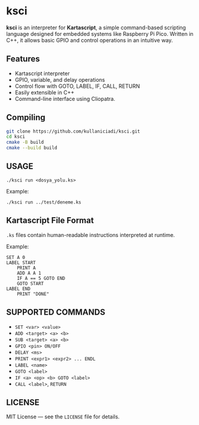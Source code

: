 # ksci

**ksci** is an interpreter for **Kartascript**, a simple command-based scripting language designed for embedded systems like Raspberry Pi Pico. Written in C++, it allows basic GPIO and control operations in an intuitive way.

## Features

- Kartascript interpreter
- GPIO, variable, and delay operations
- Control flow with GOTO, LABEL, IF, CALL, RETURN
- Easily extensible in C++
- Command-line interface using Cliopatra.

## Compiling

```bash
git clone https://github.com/kullaniciadi/ksci.git
cd ksci
cmake -B build
cmake --build build
```

## USAGE

```kartascript
./ksci run <dosya_yolu.ks>
```

Example:
```kartascript
./ksci run ../test/deneme.ks
```

## Kartascript File Format

`.ks` files contain human-readable instructions interpreted at runtime.

Example:
```
SET A 0
LABEL START
    PRINT A
    ADD A A 1
    IF A == 5 GOTO END
    GOTO START
LABEL END
    PRINT "DONE"
```

## SUPPORTED COMMANDS

- `SET <var> <value>`
- `ADD <target> <a> <b>`
- `SUB <target> <a> <b>`
- `GPIO <pin> ON/OFF`
- `DELAY <ms>`
- `PRINT <expr1> <expr2> ... ENDL`
- `LABEL <name>`
- `GOTO <label>`
- `IF <a> <op> <b> GOTO <label>`
- `CALL <label>`, `RETURN`

## LICENSE

MIT License — see the `LICENSE` file for details.

